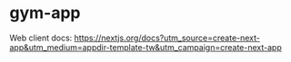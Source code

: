 # gym-app

Web client docs:
    https://nextjs.org/docs?utm_source=create-next-app&utm_medium=appdir-template-tw&utm_campaign=create-next-app
